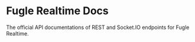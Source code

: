 # Fugle Realtime Docs

The official API documentations of REST and Socket.IO endpoints for Fugle Realtime.
